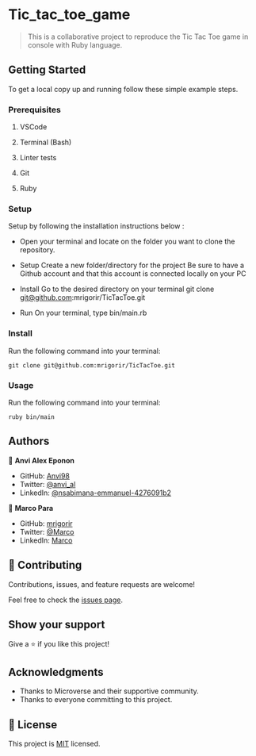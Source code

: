 # Tic_tac_toe_game


> This is a collaborative project to reproduce the Tic Tac Toe game in console with Ruby language.


## Getting Started

To get a local copy up and running follow these simple example steps.

### Prerequisites

1. VSCode

2. Terminal (Bash)

3. Linter tests

4. Git

5. Ruby

### Setup

Setup by  following the installation instructions below :

* Open your terminal and locate on the folder you want to clone the repository.

* Setup
 Create a new folder/directory for the project
 Be sure to have a Github account and that this account is connected locally on your PC

* Install
 Go to the desired directory on your terminal
 git clone git@github.com:mrigorir/TicTacToe.git

* Run
 On your terminal, type bin/main.rb

### Install

Run the following command into your terminal:

```console
git clone git@github.com:mrigorir/TicTacToe.git
```

### Usage

Run the following command into your terminal:

```console
ruby bin/main
```

## Authors

👤 **Anvi Alex Eponon**

- GitHub: [Anvi98](https://github.com/Anvi98)
- Twitter: [@anvi_al](https://twitter.com/anvi_al)
- LinkedIn: [@nsabimana-emmanuel-4276091b2](https://www.linkedin.com/in/anvi-alex-eponon/)

👤 **Marco Para**

- GitHub: [mrigorir](#)
- Twitter: [@Marco](#)
- LinkedIn: [Marco](#)

## 🤝 Contributing

Contributions, issues, and feature requests are welcome!

Feel free to check the [issues page](https://github.com/mrigorir/TicTacToe/issues).

## Show your support

Give a ⭐️ if you like this project!

## Acknowledgments

- Thanks to Microverse and their supportive community.
- Thanks to everyone committing to this project.

## 📝 License

This project is [MIT](./MIT.md) licensed.